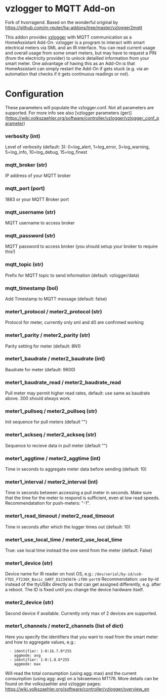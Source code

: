 # vzlogger to MQTT Add-on

Fork of hvorragend. 
Based on the wonderful original by https://github.com/m-reuter/ha-addons/tree/master/vzlogger2mqtt

This addon provides [vzlogger](https://github.com/volkszaehler/vzlogger) with MQTT 
communication as a HomeAssistant Add-On.
vzlogger is a program to interact with smart electrical meters via SML and an IR interface. 
You can read current usage and overall usage from some smart meters, but may have to 
request a PIN (from the electricity provider) to unlock detailled information from your
smart meter. One advantage of having this as an Add-On is that HomeAssistant can simply 
restart the Add-On if gets stuck (e.g. via an automation that checks if it gets continuous
readings or not). 


# Configuration

These parameters will populate the vzlogger.conf. Not all parameters are supported. For more info see also [vzlogger parameters (ger)] (https://wiki.volkszaehler.org/software/controller/vzlogger/vzlogger_conf_parameter)

### verbosity (int)

Level of verbosity (default: 3): 
0=log_alert, 1=log_error, 3=log_warning, 5=log_info, 10=log_debug, 15=log_finest

### mqtt_broker (str)

IP address of your MQTT broker

### mqtt_port (port)

1883 or your MQTT Broker port

### mqtt_username (str)

MQTT username to access broker

### mqtt_password (str)

MQTT password to access broker (you should setup your broker to require this!)

### mqtt_topic (str)

Prefix for MQTT topic to send information (default: vzlogger/data)

### mqtt_timestamp (bol)

Add Timestamp to MQTT message (default: false)

### meter1_protocol / meter2_protocol (str)

Protocol for meter, currently only sml and d0 are confirmed working

### meter1_parity / meter2_parity (str)

Parity setting for meter (default: 8N1)

### meter1_baudrate / meter2_baudrate (int)

Baudrate for meter (default: 9600)

### meter1_baudrate_read / meter2_baudrate_read

Pull meter may permit higher read rates, default: use same as baudrate above. 300 should always work.

### meter1_pullseq / meter2_pullseq (str)

Init sequence for pull meters (default "")

### meter1_ackseq / meter2_ackseq (str)

Sequence to recieve data in pull meter (default "")

### meter1_aggtime / meter2_aggtime (int)

Time in seconds to aggregate meter data before sending (default: 10)

### meter1_interval / meter2_interval (int)

Time in seconds between accessing a pull meter in seconds. Make sure that the time for the meter to respond is sufficient, even at low read speeds. Recommendatation for push-meters: "-1".

### meter1_read_timeout / meter2_read_timeout

Time in seconds after which the logger times out (default: 10)

### meter1_use_local_time / meter2_use_local_time

True: use local time instead the one send from the meter (default: False)

### meter1_device (str)

Device name for IR reader on host OS, e.g.:
`/dev/serial/by-id/usb-FTDI_FT230X_Basic_UART_D1234567A-if00-port0`
Recommendation: use by-id instead of the ttyUSBx directly as that can get assigned differently, e.g. after a reboot. The ID is fixed until you change the device hardware itself. 

### meter2_device (str)

Second device if available. Currently only max of 2 devices are supported.

### meter1_channels / meter2_channels (list of dict)

Here you specify the identifiers that you want to read from the smart meter and how to
aggregate values, e.g.:

```
  - identifier: 1-0:16.7.0*255
    aggmode: avg
  - identifier: 1-0:1.8.0*255
    aggmode: max
```

Will read the total consumption (using agg: max) and the current consumption (using agg: avg) on a 
Iskraemeco MT176. More details can be found on the volkszaehler and vzlogger pages:
https://wiki.volkszaehler.org/software/controller/vzlogger/overview_en 

